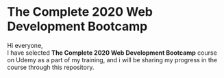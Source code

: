 # The Complete 2020 Web Development Bootcamp
Hi everyone,<br>
I have selected <b>The Complete 2020 Web Development Bootcamp</b> course on Udemy as a part of my training, and i will be sharing my progress in the course through this repository.
